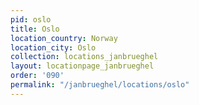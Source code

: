 ```yaml
---
pid: oslo
title: Oslo
location_country: Norway
location_city: Oslo
collection: locations_janbrueghel
layout: locationpage_janbrueghel
order: '090'
permalink: "/janbrueghel/locations/oslo"
---
```

